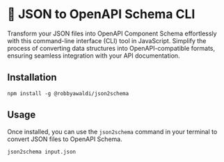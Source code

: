 # 🚀 JSON to OpenAPI Schema CLI

Transform your JSON files into OpenAPI Component Schema effortlessly with this command-line interface (CLI) tool in JavaScript. Simplify the process of converting data structures into OpenAPI-compatible formats, ensuring seamless integration with your API documentation.

## Installation

```
npm install -g @robbyawaldi/json2schema
```

## Usage

Once installed, you can use the `json2schema` command in your terminal to convert JSON files to OpenAPI Schema.

```
json2schema input.json
```
